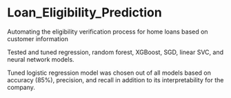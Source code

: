 # Loan_Eligibility_Prediction
Automating the eligibility verification process for home loans based on customer information

Tested and tuned regression, random forest, XGBoost,
SGD, linear SVC, and neural network models.

Tuned logistic regression model was chosen out of all
models based on accuracy (85%), precision, and recall in
addition to its interpretability for the company.
